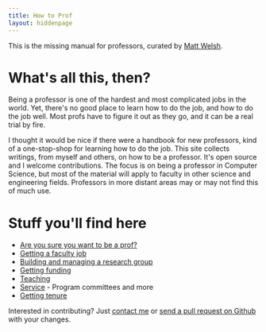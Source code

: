 ```yaml
---
title: How to Prof
layout: hiddenpage
---
```

This is the missing manual for professors, curated by [Matt Welsh](http://www.mdw.la/).

# What's all this, then?

Being a professor is one of the hardest and most complicated jobs in the world. Yet, there's no good place to learn how to do the job, and how to do the job well. Most profs have to figure it out as they go, and it can be a real trial by fire.

I thought it would be nice if there were a handbook for new professors, kind of a one-stop-shop for learning how to do the job. This site collects writings, from myself and others, on how to be a professor. It's open source and I welcome contributions. The focus is on being a professor in Computer Science, but most of the material will apply to faculty in other science and engineering fields. Professors in more distant areas may or may not find this of much use.

# Stuff you'll find here

* [Are you sure you want to be a prof?](/beaprof)
* [Getting a faculty job](/gettingthejob)
* [Building and managing a research group](/researchgroup)
* [Getting funding](/gettingfunding)
* [Teaching](/teaching)
* [Service](/service) - Program committees and more
* [Getting tenure](/tenure)

Interested in contributing? Just [contact me](http://www.mdw.la) or [send a pull request on Github](http://github.com/mdwelsh/howtoprof) with your changes.
